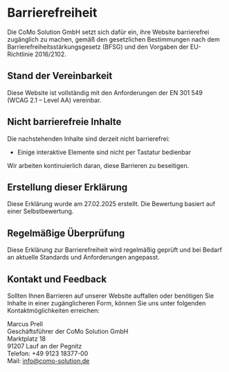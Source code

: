 # Barrierefreiheit

Die CoMo Solution GmbH setzt sich dafür ein, ihre Website barrierefrei zugänglich zu machen, gemäß den gesetzlichen Bestimmungen nach dem Barrierefreiheitsstärkungsgesetz (BFSG) und den Vorgaben der EU-Richtlinie 2016/2102.

## Stand der Vereinbarkeit

Diese Website ist vollständig mit den Anforderungen der EN 301 549 (WCAG 2.1 – Level AA) vereinbar.

## Nicht barrierefreie Inhalte

Die nachstehenden Inhalte sind derzeit nicht barrierefrei:

- Einige interaktive Elemente sind nicht per Tastatur bedienbar

Wir arbeiten kontinuierlich daran, diese Barrieren zu beseitigen.

## Erstellung dieser Erklärung

Diese Erklärung wurde am 27.02.2025 erstellt. Die Bewertung basiert auf einer Selbstbewertung.

## Regelmäßige Überprüfung

Diese Erklärung zur Barrierefreiheit wird regelmäßig geprüft und bei Bedarf an aktuelle Standards und Anforderungen angepasst.

## Kontakt und Feedback

Sollten Ihnen Barrieren auf unserer Website auffallen oder benötigen Sie Inhalte in einer zugänglicheren Form, können Sie uns unter folgenden Kontaktmöglichkeiten erreichen:

Marcus Prell  
Geschäftsführer der CoMo Solution GmbH  
Marktplatz 18  
91207 Lauf an der Pegnitz  
Telefon: +49 9123 18377-00  
Mail: [info@como-solution.de](mailto:info@como-solution.de)
